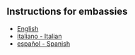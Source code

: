 ## Instructions for embassies
<ul>
  <li lang="en"><a href="./en.html"> English </a></li>
  <li lang="it"><a href="./it.html"> italiano - Italian </a></li>
  <li lang="es"><a href="./es.html"> español - Spanish </a></li>
</ul>

